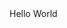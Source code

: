 <html lang="en"><head>
    <meta charset="UTF-8">
    <title>Title</title>
</head>
<body>
    Hello World

</body>
</html>
